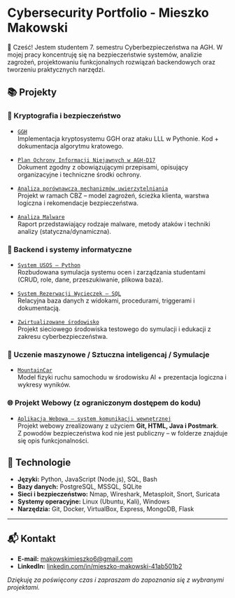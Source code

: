 # Cybersecurity Portfolio - Mieszko Makowski  
👋 Cześć!   Jestem studentem 7. semestru Cyberbezpieczeństwa na AGH. W mojej pracy koncentruję się na bezpieczeństwie systemów, analizie zagrożeń, projektowaniu funkcjonalnych rozwiązań backendowych oraz tworzeniu praktycznych narzędzi.  

## 📚 Projekty

### 🧩 Kryptografia i bezpieczeństwo

- [`GGH`](./GGH)  
  Implementacja kryptosystemu GGH oraz ataku LLL w Pythonie. Kod + dokumentacja algorytmu kratowego.

- [`Plan Ochrony Informacji Niejawnych w AGH-D17`](./Plan_Ochrony)  
  Dokument zgodny z obowiązującymi przepisami, opisujący organizacyjne i techniczne środki ochrony.

- [`Analiza porównawcza mechanizmów uwierzytelniania`](./CBZ_Transakcje)  
  Projekt w ramach CBZ – model zagrożeń, ścieżka klienta, warstwa logiczna i rekomendacje bezpieczeństwa.

- [`Analiza Malware`](./MalwareAnalysis)  
  Raport przedstawiający rodzaje malware, metody ataków i techniki analizy (statyczna/dynamiczna).

### 🧠 Backend i systemy informatyczne

- [`System USOS – Python`](./USOS)  
  Rozbudowana symulacja systemu ocen i zarządzania studentami (CRUD, role, dane, przeszukiwanie, plikowa baza).

- [`System Rezerwacji Wycieczek – SQL`](./SQL_Rezerwacje)  
  Relacyjna baza danych z widokami, procedurami, triggerami i dokumentacją.

- [`Zwirtualizowane środowisko`](./Projekt_Wirtualizacja)  
  Projekt sieciowego środowiska testowego do symulacji i edukacji z zakresu cyberbezpieczeństwa.

### 🤖 Uczenie maszynowe / Sztuczna inteligencaj / Symulacje

- [`MountainCar`](./MountainCar)  
  Model fizyki ruchu samochodu w środowisku AI + prezentacja logiczna i wykresy wyników.

### 🌐 Projekt Webowy (z ograniczonym dostępem do kodu)

- [`Aplikacja Webowa – system komunikacji wewnętrznej`](./WebApp_Opis)  
  Projekt webowy zrealizowany z użyciem **Git, HTML, Java i Postmark**.  
  Z powodów bezpieczeństwa kod nie jest publiczny – w folderze znajduje się opis funkcjonalności.

## 🧰 Technologie

- **Języki:** Python, JavaScript (Node.js), SQL, Bash
- **Bazy danych:** PostgreSQL, MSSQL, SQLite
- **Sieci i bezpieczeństwo:** Nmap, Wireshark, Metasploit, Snort, Suricata
- **Systemy operacyjne:** Linux (Ubuntu, Kali), Windows
- **Narzędzia:** Git, Docker, VirtualBox, Express, MongoDB, Flask

---

## 📬 Kontakt

- **E-mail:** makowskimieszko6@gmail.com  
- **LinkedIn:** [linkedin.com/in/mieszko-makowski-41ab501b2](https://linkedin.com/in/mieszko-makowski-41ab501b2)

*Dziękuję za poświęcony czas i zapraszam do zapoznania się z wybranymi projektami.*
